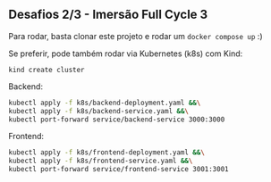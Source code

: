 ## Desafios 2/3 - Imersão Full Cycle 3

Para rodar, basta clonar este projeto e rodar um `docker compose up` :)

Se preferir, pode também rodar via Kubernetes (k8s) com Kind:

`kind create cluster`

Backend:
```sh
kubectl apply -f k8s/backend-deployment.yaml &&\
kubectl apply -f k8s/backend-service.yaml &&\
kubectl port-forward service/backend-service 3000:3000
```

Frontend:
```sh
kubectl apply -f k8s/frontend-deployment.yaml &&\
kubectl apply -f k8s/frontend-service.yaml &&\
kubectl port-forward service/frontend-service 3001:3001
```
